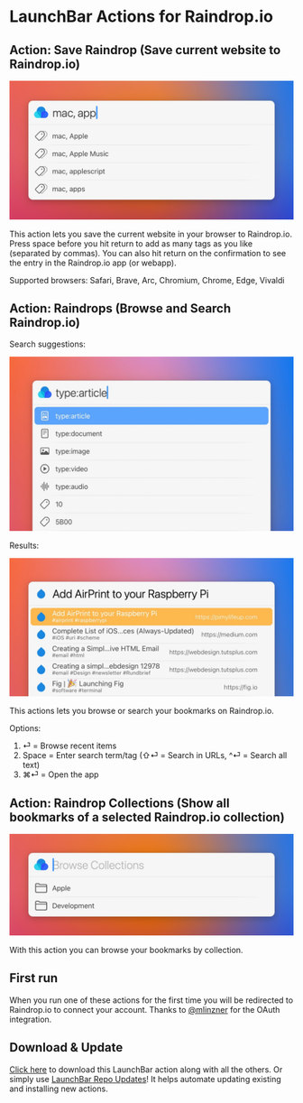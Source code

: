 # LaunchBar Actions for Raindrop.io

## Action: Save Raindrop (Save current website to Raindrop.io)

<img src="01.jpg" width="646"/> 

This action lets you save the current website in your browser to Raindrop.io. Press space before you hit return to add as many tags as you like (separated by commas). You can also hit return on the confirmation to see the entry in the Raindrop.io app (or webapp). 

Supported browsers: Safari, Brave, Arc, Chromium, Chrome, Edge, Vivaldi

## Action: Raindrops (Browse and Search Raindrop.io)

Search suggestions: 

<img src="02.jpg" width="646"/> 

Results:

<img src="03.jpg" width="646"/> 
 
This actions lets you browse or search your bookmarks on Raindrop.io.

Options:

1. ⏎ = Browse recent items
2. Space = Enter search term/tag (⇧⏎ = Search in URLs, ^⏎ = Search all text) 
3. ⌘⏎ = Open the app

## Action: Raindrop Collections (Show all bookmarks of a selected Raindrop.io collection)

<img src="04.jpg" width="646"/> 

With this action you can browse your bookmarks by collection.


## First run

When you run one of these actions for the first time you will be redirected to Raindrop.io to connect your account. Thanks to [@mlinzner](https://github.com/mlinzner) for the OAuth integration.

## Download & Update

[Click here](https://github.com/Ptujec/LaunchBar/archive/refs/heads/master.zip) to download this LaunchBar action along with all the others. Or simply use [LaunchBar Repo Updates](https://github.com/Ptujec/LaunchBar/tree/master/LB-Repo-Updates#launchbar-repo-updates-action)! It helps automate updating existing and installing new actions.
